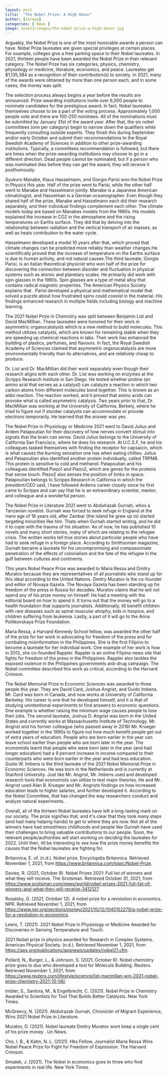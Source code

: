 ```yaml
---
layout: post
title:  "The Nobel Prize: A High Honor"
author: [shreya]
categories: [ News ]
image: assets/images/the-nobel-prize-a-high-honor.jpg
---
```


Arguably, the Nobel Prize is one of the most honorable awards a person can have. Nobel Prize laureates are given special privileges at certain places. For example, colleges give a free parking space to their Nobel laureates. In 2021, thirteen people have been awarded the Nobel Prize in their relevant category. The Nobel Prize has six categories; physics, chemistry, physiology or medicine, literature, economics, and peace.  Laureates get $1,135,384 as a recognition of their contribution(s) to society. In 2021, many of the awards were obtained by more than one person each, and in some cases, the money was split. 

The selection process always begins a year before the results are announced. Prize-awarding institutions invite over 6,000 people to nominate candidates for the prestigious award. In fact, Nobel laureates themselves choose to be a part of the voting process. Approximately 1,000 people vote and there are 100-250 nominees. All of the nominations must be submitted by January 31st of the award year. After that, the six nobel committees (one per category) begin to narrow down the qualifiers while frequently consulting outside experts. They finish this during September and/or early October and submit their recommendations to the Royal Swedish Academy of Sciences in addition to other prize-awarding institutions. Typically, a committees recommendation is followed, but there are times when the prize-awarding institutions may choose to go in a different direction. Dead people cannot be nominated, but if a person who was nominated dies before they can get the award, they will receive it posthumously.

Syukuro Manabe, Klaus Hasselmann, and Giorgio Parisi won the Nobel Prize in Physics this year. Half of the prize went to Parisi, while the other half went to Manabe and Hasselmann jointly. Manabe is a Japanese American climatologist, and Hasselman is a German oceanographer. Even though they shared half of the prize, Manabe and Hasselmann each did their research separately, and their individual findings complement each other. The climate models today are based on Manabes models from the 1960s. His models explained the increase in CO2 in the atmosphere and the rising temperatures on Earths surface. They did that by delving into the relationship between radiation and the vertical transport of air masses, as well as heats contribution to the water cycle. 

Hasselmann developed a model 10 years after that, which proved that climate changes can be predicted more reliably than weather changes.He scientifically proved that the increase of temperature on the Earths surface is due to human activity, and not natural causes.The third laureate, Giorgio Parisi, is an Italian theoretical physicist who won half of the prize for discovering the connection between disorder and fluctuation in physical systems such as atomic and planetary scales. He primarily did work with spin glasses in the 1980s. Spin glasses are a type of metal alloy that contains radical magnetic properties. The American Physics Society explains that . Parisi developed a physical and mathematical model that solved a puzzle about how frustrated spins could coexist in the material. His findings enhanced research in multiple fields including biology and machine learning. 

The 2021 Nobel Prize in Chemistry was split between Benjamin List and David MacMillian. These laureates were honored for their work in asymmetric organocatalysts which is a new method to build molecules. This method utilizes catalysts, which are known for remaining stable when they are speeding up chemical reactions in labs. Their work has enhanced the building of plastics, perfumes, and flavours. In fact, the Royal Swedish Academy of Sciences claimed that asymmetric organocatalysts are more environmentally friendly than its alternatives, and are relatively cheap to produce.

 Dr. List and Dr. MacMillian did their work separately even though their research aligns with each other. Dr. List was working on enzymes at the Scripps Research Institute in San Diego. He tested whether proline (an amino acid that serves as a catalyst) can catalyze a reaction in which two carbon atoms from different molecules bond together. This is known as an aldol reaction. The reaction worked, and it proved that amino acids can provoke what is called asymmetric catalysis. Two years prior to that, Dr. MacMillian was working at the University of California, Berkely, where he tried to figure out if sturdier catalysts can accommodate or provide electrons temporarily. He learned that the answer was yes. 

The Nobel Prize in Physiology or Medicine 2021 went to David Julius and Ardem Patapoutian for their discovery of how nerves convert stimuli into signals that the brain can sense. David Julius belongs to the University of California San Francisco, where he does his research. At U.C.S.F, he and his colleagues tasked themselves with finding the receptor for capsaicin, which is what causes the burning sensation one has when eating chillies.  Julius and Patapoutian also identified another protein individually, called TRPM8. This protein is sensitive to cold and methanol. Patapoutian and his colleagues identified Piezo1 and Piezo2, which are genes for the proteins that sense touch. Piezo2 also senses the position of limbs in space. Patapoutian belongs to Scripps Research in California in which the president/CEO said, I have followed Ardems career closely since he first came to Scripps and can say that he is an extraordinary scientist, mentor, and colleague and a wonderful person.

The Nobel Prize in Literature 2021 went to Abdulrazak Gurnah, whos a Tanzanian novelist. Gurnah was forced to seek refuge in England at the mere age of 18 years old, after Zanibar (the island he grew up in) started targeting minorities like him. Thats when Gurnah started writing, and he did it to cope with the trauma of his situation. As of now, he has published 10 novels and many short stories, many of which are relating to the refugee crisis. The written works tell true stories about particular people who have had to seek refuge in a foreign place. According to Smithsonian magazine, Gurnah became a laureate for his uncompromising and compassionate penetration of the effects of colonialism and the fate of the  refugee in the gulf between cultures and continents. 

This years Nobel Peace Prize was awarded to Maria Ressa and Dmitry Muratov because they are representatives of all journalists who stand up for this ideal according to the United Nations. Dmitry Muratov is the co-founder and editor of Novaya Gazeta. The Novaya Gazeta has been standing up for freedom of the press in Russia for decades. Muratov claims that he will not spend any of his prize money on himself. He had a meeting with the editorial board on how to spend it. It turns out that the money will go to a health foundation that supports journalists. Additionally, itll benefit children with rare diseases such as spinal muscular atrophy, kids in hospice, and children suffering from leukemia. Lastly, a part of it will go to the Anna Politkovskaya Prize Foundation.

 

Maria Ressa, a Harvard Kennedy School fellow, was awarded the other half of the prize for her work in advocating for freedom of the press and for combating misinformation in the Philippines. She is the first Filipino to become a laureate for her individual work. One example of her work is how in 2012, she co-founded Rappler. Rappler is an online Filipino news site that fights for freedom of the press in the Philippines. Rappler also tackles the exposed violence in the Philippines governments anti-drug campaign. The Nobel committee described this work as critical, according to the Harvard Crimson. 

The Nobel Memorial Prize in Economic Sciences was awarded to three people this year. They are David Card, Joshua Angrist, and Guido Imbens. Mr. Card was born in Canada, and now works at University of California Berkeley. His career is one that he developed himself, and it is that of studying unintentional experiments to find answers to economic questions. One example is whether raising the minimum wage causes people to lose their jobs. The second laureate, Joshua D. Angrist was born in the United States and currently works at Massachusetts Institute of Technology. Mr. Angrist and his former colleague (who passed away in 2019) Mr. Krueger worked together in the 1990s to figure out how much benefit people get out of extra years of education. People who are born earlier in the year can leave school earlier than people who are born later in the year. The economists learnt that people who were born later in the year (and had longer education) had a 9 percent increase in income compared to their counterparts who were born earlier in the year and had less education. Guido W. Imbens  is the third laureate of the 2021 Nobel Memorial Prize in Economic Sciences. He was born in the Netherlands and is currently at Stanford University. Just like Mr. Angrist, Mr. Imbens used and developed research tools that economists can utilize to test major theories. He and Mr. Angrist used Alan B. Krueger and Mr. Angrists findings on how increased education leads to higher salaries, and further developed it. According to the Nobel Committee, that has changed the way researchers conduct and analyze natural experiments. 

Overall, all of the thirteen Nobel laureates have left a long-lasting mark on our society. The prize signifies that, and it's clear that they took many steps (and had many helping hands) to get to where they are now. Not all of the winners have had smoothless childhoods and people like Gurnah have used their challenges to bring valuable contributions to our people. Soon, the relevant people/authorities will start working on deciding the laureates for 2022. Until then, itll be interesting to see how the prize money benefits the causes that the Nobel laureates are fighting for. 

 

Britannica, E. of. (n.d.). Nobel prize. Encyclopdia Britannica. Retrieved November 1, 2021, from https://www.britannica.com/topic/Nobel-Prize. 

Davies, R. (2021, October 8). Nobel Prizes 2021: Full list of winners and what they will receive. The Scotsman. Retrieved October 31, 2021, from https://www.scotsman.com/news/world/nobel-prizes-2021-full-list-of-winners-and-what-they-will-receive-3412127. 

Rosalsky, G. (2021, October 12). A nobel prize for a revolution in economics. NPR. Retrieved November 1, 2021, from https://www.npr.org/sections/money/2021/10/12/1045152279/a-nobel-prize-for-a-revolution-in-economics. 

Lewis, T. (2021). 2021 Nobel Prize in Physiology or Medicine Awarded for Discoveries in Sensing Temperature and Touch. 

2021 Nobel prize in physics awarded for Research in Complex Systems. American Physical Society. (n.d.). Retrieved November 1, 2021, from https://aps.org/publications/apsnews/updates/nobel21.cfm. 

Pollard, N., Burger, L., & Johnson, S. (2021, October 6). Nobel chemistry prize goes to duo who developed a tool for Molecule Building. Reuters. Retrieved November 1, 2021, from https://www.reuters.com/lifestyle/science/list-macmillan-win-2021-nobel-prize-chemistry-2021-10-06/. 

Imbler, S., Santora, M., & Engelbrecht, C. (2021). Nobel Prize in Chemistry Awarded to Scientists for Tool That Builds Better Catalysts. New York Times. 

McGreevy, N. (2021). Abdulrazak Gurnah, Chronicler of Migrant Experience, Wins 2021 Nobel Prize in Literature. 

Muratov, D. (2021). Nobel laureate Dmitry Muratov wont keep a single cent of his prize money . Un News. 

Cho, I. B., & Kahn, N. L. (2021). Hks Fellow, Journalist Maria Ressa Wins Nobel Peace Prize for Fight for Freedom of Expression. The Harvard Crimson. 

Smialek, J. (2021). The Nobel in economics goes to three who find experiments in real life. New York Times. 


